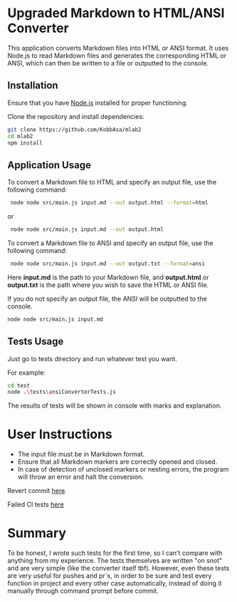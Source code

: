 # Upgraded Markdown to HTML/ANSI Converter

This application converts Markdown files into HTML or ANSI format. It uses Node.js to read Markdown files and generates
the corresponding HTML or ANSI, which can then be written to a file or outputted to the console.

## Installation

Ensure that you have [Node.js](https://nodejs.org/) installed for proper functioning.

Clone the repository and install dependencies:
```bash
git clone https://github.com/KobbAsa/mlab2
cd mlab2
npm install
```

## Application Usage
To convert a Markdown file to HTML and specify an output file, use the following command:

```bash
 node node src/main.js input.md --out output.html --format=html
```

or

```bash
 node node src/main.js input.md --out output.html
```

To convert a Markdown file to ANSI and specify an output file, use the following command:

```bash
 node node src/main.js input.md --out output.txt --format=ansi
```

Here **input.md** is the path to your Markdown file, and **output.html** or **output.txt** is the path where you wish to save the HTML or ANSI file.

If you do not specify an output file, the ANSI will be outputted to the console.

```bash
node node src/main.js input.md
```

## Tests Usage

Just go to tests directory and run whatever test you want.

For example:
```bash
cd test
node .\tests\ansiConverterTests.js    
```

The results of tests will be shown in console with marks and explanation.

# User Instructions
* The input file must be in Markdown format.
* Ensure that all Markdown markers are correctly opened and closed.
* In case of detection of unclosed markers or nesting errors, the program will throw an error and halt the conversion.

Revert commit [here](https://github.com/KobbAsa/mlab2/commit/37b72be212b1b0338ff04cca2f26695eefe3fd0d).

Failed CI tests [here](https://github.com/KobbAsa/mlab2/commit/f1d45f9186a5b958a6756159bec60a289f5edbcb)

# Summary
To be honest, I wrote such tests for the first time, so I can't compare with anything from my experience.
The tests themselves are written "on snot" and are very simple (like the converter itself tbf).
However, even these tests are very useful for pushes and pr`s, in order to be sure and test every function in project and 
every other case automatically, instead of doing it manually through command prompt before commit.
